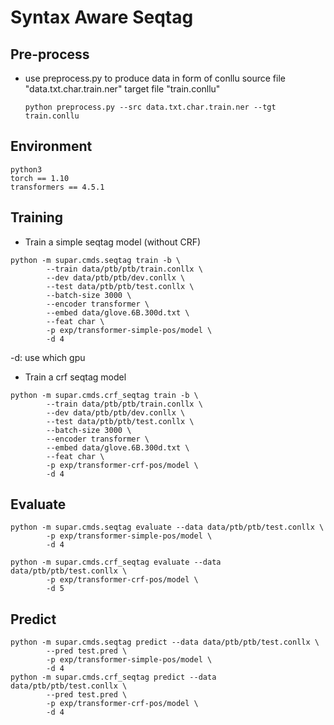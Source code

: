 # Syntax Aware Seqtag

## Pre-process

* use preprocess.py to produce data in form of conllu
    source file "data.txt.char.train.ner"
    target file "train.conllu"
    ```shell
    python preprocess.py --src data.txt.char.train.ner --tgt train.conllu
    ```

## Environment
    python3
    torch == 1.10
    transformers == 4.5.1

## Training 
* Train a simple seqtag model (without CRF)
```shell
python -m supar.cmds.seqtag train -b \
        --train data/ptb/ptb/train.conllx \
        --dev data/ptb/ptb/dev.conllx \
        --test data/ptb/ptb/test.conllx \
        --batch-size 3000 \
        --encoder transformer \
        --embed data/glove.6B.300d.txt \
        --feat char \
        -p exp/transformer-simple-pos/model \
        -d 4
```
-d: use which gpu

* Train a crf seqtag model
```shell
python -m supar.cmds.crf_seqtag train -b \
        --train data/ptb/ptb/train.conllx \
        --dev data/ptb/ptb/dev.conllx \
        --test data/ptb/ptb/test.conllx \
        --batch-size 3000 \
        --encoder transformer \
        --embed data/glove.6B.300d.txt \
        --feat char \
        -p exp/transformer-crf-pos/model \
        -d 4
```

## Evaluate
```shell
python -m supar.cmds.seqtag evaluate --data data/ptb/ptb/test.conllx \
        -p exp/transformer-simple-pos/model \
        -d 4

python -m supar.cmds.crf_seqtag evaluate --data data/ptb/ptb/test.conllx \
        -p exp/transformer-crf-pos/model \
        -d 5
```

## Predict
```shell
python -m supar.cmds.seqtag predict --data data/ptb/ptb/test.conllx \
        --pred test.pred \
        -p exp/transformer-simple-pos/model \
        -d 4
python -m supar.cmds.crf_seqtag predict --data data/ptb/ptb/test.conllx \
        --pred test.pred \
        -p exp/transformer-crf-pos/model \
        -d 4
```

